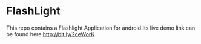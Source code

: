 # FlashLight
This repo contains a Flashlight Application for android.Its live demo link
 can be found here http://bit.ly/2ceWorK
